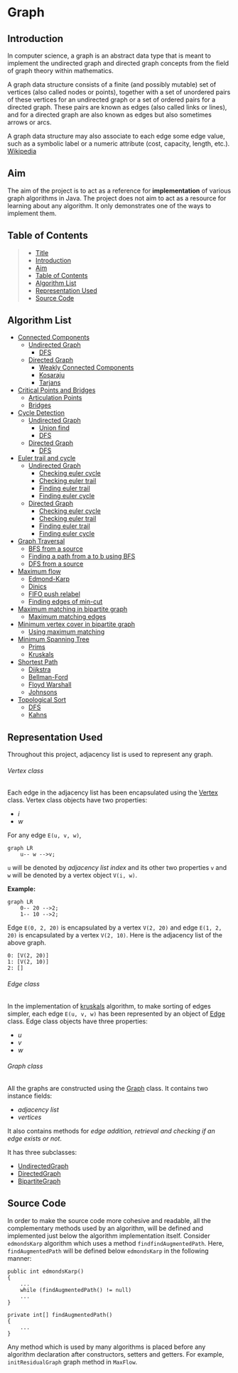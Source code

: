 # Graph

## Introduction

In computer science, a graph is an abstract data type that is meant to implement the undirected graph and directed 
graph concepts from the field of graph theory within mathematics.

A graph data structure consists of a finite (and possibly mutable) set of vertices (also called nodes or points), 
together with a set of unordered pairs of these vertices for an undirected graph or a set of ordered pairs for a 
directed graph. These pairs are known as edges (also called links or lines), and for a directed graph are also known 
as edges but also sometimes arrows or arcs.

A graph data structure may also associate to each edge some edge value, such as a symbolic label or a
numeric attribute (cost, capacity, length, etc.). [Wikipedia](https://en.wikipedia.org/wiki/Graph_(abstract_data_type))

## Aim

The aim of the project is to act as a reference for **implementation** of various graph algorithms in Java. The project 
does not aim to act as a resource for learning about any algorithm. It only demonstrates one of the ways to implement
them.

## Table of Contents

> * [Title](#Graph)
> * [Introduction](#introduction)
> * [Aim](#aim)
> * [Table of Contents](#table-of-contents)
> * [Algorithm List](#algorithm-list)
> * [Representation Used](#representation-used)
> * [Source Code](#source-code)

## Algorithm List

* [Connected Components](Graph/ConnectedComponents.java)
   * [Undirected Graph](https://github.com/AKSingh18/Graph/blob/2770f097681b355cf6bc76360c163fb58614bc0b/Graph/ConnectedComponents.java#L13)
      * [DFS](https://github.com/AKSingh18/Graph/blob/2770f097681b355cf6bc76360c163fb58614bc0b/Graph/ConnectedComponents.java#L29)
   * [Directed Graph](https://github.com/AKSingh18/Graph/blob/2770f097681b355cf6bc76360c163fb58614bc0b/Graph/ConnectedComponents.java#L60)
      * [Weakly Connected Components](https://github.com/AKSingh18/Graph/blob/2770f097681b355cf6bc76360c163fb58614bc0b/Graph/ConnectedComponents.java#L72)
      * [Kosaraju](https://github.com/AKSingh18/Graph/blob/2770f097681b355cf6bc76360c163fb58614bc0b/Graph/ConnectedComponents.java#L90)
      * [Tarjans](https://github.com/AKSingh18/Graph/blob/2770f097681b355cf6bc76360c163fb58614bc0b/Graph/ConnectedComponents.java#L176)
* [Critical Points and Bridges](Graph/CriticalPointsAndBridges.java)
   * [Articulation Points](https://github.com/AKSingh18/Graph/blob/2770f097681b355cf6bc76360c163fb58614bc0b/Graph/CriticalPointsAndBridges.java#L27)
   * [Bridges](https://github.com/AKSingh18/Graph/blob/2770f097681b355cf6bc76360c163fb58614bc0b/Graph/CriticalPointsAndBridges.java#L82)
* [Cycle Detection](Graph/CycleDetection.java)
   * [Undirected Graph](https://github.com/AKSingh18/Graph/blob/2770f097681b355cf6bc76360c163fb58614bc0b/Graph/CycleDetection.java#L14)
     * [Union find](https://github.com/AKSingh18/Graph/blob/2770f097681b355cf6bc76360c163fb58614bc0b/Graph/CycleDetection.java#L31)
     * [DFS](https://github.com/AKSingh18/Graph/blob/2770f097681b355cf6bc76360c163fb58614bc0b/Graph/CycleDetection.java#L93)  
  * [Directed Graph](https://github.com/AKSingh18/Graph/blob/2770f097681b355cf6bc76360c163fb58614bc0b/Graph/CycleDetection.java#L130)
    * [DFS](https://github.com/AKSingh18/Graph/blob/2770f097681b355cf6bc76360c163fb58614bc0b/Graph/CycleDetection.java#L147)
* [Euler trail and cycle](Graph/EulerTrailAndCycle.java)
   * [Undirected Graph](https://github.com/AKSingh18/Graph/blob/2770f097681b355cf6bc76360c163fb58614bc0b/Graph/EulerTrailAndCycle.java#L15)
     * [Checking euler cycle](https://github.com/AKSingh18/Graph/blob/2770f097681b355cf6bc76360c163fb58614bc0b/Graph/EulerTrailAndCycle.java#L36)
     * [Checking euler trail](https://github.com/AKSingh18/Graph/blob/2770f097681b355cf6bc76360c163fb58614bc0b/Graph/EulerTrailAndCycle.java#L79)
     * [Finding euler trail](https://github.com/AKSingh18/Graph/blob/2770f097681b355cf6bc76360c163fb58614bc0b/Graph/EulerTrailAndCycle.java#L126)
     * [Finding euler cycle](https://github.com/AKSingh18/Graph/blob/2770f097681b355cf6bc76360c163fb58614bc0b/Graph/EulerTrailAndCycle.java#L155)    
   * [Directed Graph](https://github.com/AKSingh18/Graph/blob/2770f097681b355cf6bc76360c163fb58614bc0b/Graph/EulerTrailAndCycle.java#L199)
     * [Checking euler cycle](https://github.com/AKSingh18/Graph/blob/2770f097681b355cf6bc76360c163fb58614bc0b/Graph/EulerTrailAndCycle.java#L234)
     * [Checking euler trail](https://github.com/AKSingh18/Graph/blob/2770f097681b355cf6bc76360c163fb58614bc0b/Graph/EulerTrailAndCycle.java#L279)
     * [Finding euler trail](https://github.com/AKSingh18/Graph/blob/2770f097681b355cf6bc76360c163fb58614bc0b/Graph/EulerTrailAndCycle.java#L351)
     * [Finding euler cycle](https://github.com/AKSingh18/Graph/blob/2770f097681b355cf6bc76360c163fb58614bc0b/Graph/EulerTrailAndCycle.java#L383)
 * [Graph Traversal](Graph/GraphTraversal.java)
    * [BFS from a source](https://github.com/AKSingh18/Graph/blob/2770f097681b355cf6bc76360c163fb58614bc0b/Graph/GraphTraversal.java#L27)
    * [Finding a path from a to b using BFS](https://github.com/AKSingh18/Graph/blob/2770f097681b355cf6bc76360c163fb58614bc0b/Graph/GraphTraversal.java#L66)
    * [DFS from a source](https://github.com/AKSingh18/Graph/blob/2770f097681b355cf6bc76360c163fb58614bc0b/Graph/GraphTraversal.java#L101) 
 * [Maximum flow](Graph/MaxFlow.java)
    * [Edmond-Karp](https://github.com/AKSingh18/Graph/blob/2770f097681b355cf6bc76360c163fb58614bc0b/Graph/MaxFlow.java#L59)
    * [Dinics](https://github.com/AKSingh18/Graph/blob/2770f097681b355cf6bc76360c163fb58614bc0b/Graph/MaxFlow.java#L131)
    * [FIFO push relabel](https://github.com/AKSingh18/Graph/blob/2770f097681b355cf6bc76360c163fb58614bc0b/Graph/MaxFlow.java#L230)
    * [Finding edges of min-cut](https://github.com/AKSingh18/Graph/blob/2770f097681b355cf6bc76360c163fb58614bc0b/Graph/MaxFlow.java#L331) 
 * [Maximum matching in bipartite graph](Graph/MaxMatching.java)
    * [Maximum matching edges](https://github.com/AKSingh18/Graph/blob/2770f097681b355cf6bc76360c163fb58614bc0b/Graph/MaxMatching.java#L51) 
 * [Minimum vertex cover in bipartite graph](Graph/MinVertexCover.java)
    * [Using maximum matching](https://github.com/AKSingh18/Graph/blob/2770f097681b355cf6bc76360c163fb58614bc0b/Graph/MinVertexCover.java#L18)
 * [Minimum Spanning Tree](Graph/MST.java)
    * [Prims](https://github.com/AKSingh18/Graph/blob/2770f097681b355cf6bc76360c163fb58614bc0b/Graph/MST.java#L41)
    * [Kruskals](https://github.com/AKSingh18/Graph/blob/2770f097681b355cf6bc76360c163fb58614bc0b/Graph/MST.java#L95)
 * [Shortest Path](Graph/ShortestPath.java)
    * [Dijkstra](https://github.com/AKSingh18/Graph/blob/2770f097681b355cf6bc76360c163fb58614bc0b/Graph/ShortestPath.java#L34)
    * [Bellman-Ford](https://github.com/AKSingh18/Graph/blob/2770f097681b355cf6bc76360c163fb58614bc0b/Graph/ShortestPath.java#L90)
    * [Floyd Warshall](https://github.com/AKSingh18/Graph/blob/2770f097681b355cf6bc76360c163fb58614bc0b/Graph/ShortestPath.java#L133)
    * [Johnsons](https://github.com/AKSingh18/Graph/blob/2770f097681b355cf6bc76360c163fb58614bc0b/Graph/ShortestPath.java#L167)    
 * [Topological Sort](Graph/TopologicalSort.java)
    * [DFS](https://github.com/AKSingh18/Graph/blob/2770f097681b355cf6bc76360c163fb58614bc0b/Graph/TopologicalSort.java#L23)
    * [Kahns](https://github.com/AKSingh18/Graph/blob/2770f097681b355cf6bc76360c163fb58614bc0b/Graph/TopologicalSort.java#L71)
  
## Representation Used

Throughout this project, adjacency list is used to represent any graph.

###### Vertex class

Each edge in the adjacency list has been encapsulated using the [Vertex](https://github.com/AKSingh18/Graph/blob/2770f097681b355cf6bc76360c163fb58614bc0b/Graph/Graph.java#L7)
class. Vertex class objects have two properties:

* _i_
* _w_

For any edge `E(u, v, w)`,

```mermaid
graph LR
    u-- w -->v;
```

`u` will be denoted by _adjacency list index_ and its other two properties `v` and `w` will be denoted by a vertex
object `V(i, w)`.

**Example:**

```mermaid
graph LR
    0-- 20 -->2;
    1-- 10 -->2;
```

Edge `E(0, 2, 20)` is encapsulated by a vertex `V(2, 20)` and edge `E(1, 2, 20)` is encapsulated by a vertex `V(2, 10)`. 
Here is the adjacency list of the above graph.

```
0: [V(2, 20)]
1: [V(2, 10)]
2: []
```

###### Edge class

In the implementation of [kruskals](https://github.com/AKSingh18/Graph/blob/2770f097681b355cf6bc76360c163fb58614bc0b/Graph/MST.java#L95)
algorithm, to make sorting of edges simpler, each edge `E(u, v, w)` has been represented by an object of [Edge](https://github.com/AKSingh18/Graph/blob/2770f097681b355cf6bc76360c163fb58614bc0b/Graph/Graph.java#L26) 
class. Edge class objects have three properties:

* _u_
* _v_
* _w_

###### Graph class

All the graphs are constructed using the [Graph](Graph/Graph.java) class. It contains two instance fields:

* _adjacency list_
* _vertices_

It also contains methods for _edge addition, retrieval and checking if an edge exists or not_.

It has three subclasses:

* [UndirectedGraph](Graph/UndirectedGraph.java)
* [DirectedGraph](Graph/DirectedGraph.java)
* [BipartiteGraph](Graph/BipartiteGraph.java)

## Source Code

In order to make the source code more cohesive and readable, all the complementary methods used by an algorithm, will be
defined and implemented just below the algorithm implementation itself. Consider `edmondsKarp` algorithm which uses a
method `findfindAugmentedPath`. Here, `findAugmentedPath` will be defined below `edmondsKarp` in the following manner:

```
public int edmondsKarp()
{
    ...
    while (findAugmentedPath() != null)
    ...
}

private int[] findAugmentedPath()
{
    ...
}
```

Any method which is used by many algorithms is placed before any algorithm declaration after constructors, setters and 
getters. For example, `initResidualGraph` graph method in `MaxFlow`.
